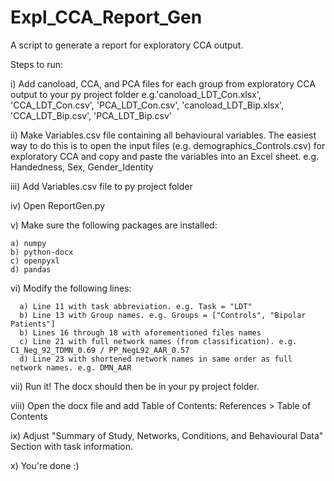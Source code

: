 # Expl_CCA_Report_Gen
A script to generate a report for exploratory CCA output.

Steps to run:

i) Add canoload, CCA, and PCA files for each group from exploratory CCA output to your py project folder
    e.g.'canoload_LDT_Con.xlsx', 'CCA_LDT_Con.csv', 'PCA_LDT_Con.csv', 'canoload_LDT_Bip.xlsx', 'CCA_LDT_Bip.csv', 'PCA_LDT_Bip.csv'

ii) Make Variables.csv file containing all behavioural variables. The easiest way to do this is to open the input files (e.g. demographics_Controls.csv) for exploratory CCA and copy and paste the variables into an Excel sheet. 
    e.g. Handedness, Sex, Gender_Identity
    
iii) Add Variables.csv file to py project folder

iv) Open ReportGen.py

v) Make sure the following packages are installed:

    a) numpy
    b) python-docx
    c) openpyxl
    d) pandas
  
vi) Modify the following lines:

      a) Line 11 with task abbreviation. e.g. Task = "LDT"
      b) Line 13 with Group names. e.g. Groups = ["Controls", "Bipolar Patients"]
      b) Lines 16 through 18 with aforementioned files names
      c) Line 21 with full network names (from classification). e.g. C1_Neg_92_TDMN_0.69 / PP_NegL92_AAR_0.57
      d) Line 23 with shortened network names in same order as full network names. e.g. DMN_AAR
 
vii) Run it! The docx should then be in your py project folder.

viii) Open the docx file and add Table of Contents: References > Table of Contents

ix) Adjust "Summary of Study, Networks, Conditions, and Behavioural Data" Section with task information.

x) You're done :)

